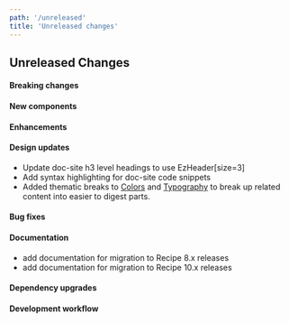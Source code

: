 ```yaml
---
path: '/unreleased'
title: 'Unreleased changes'
---
```


## Unreleased Changes

#### Breaking changes

#### New components

#### Enhancements

#### Design updates

- Update doc-site h3 level headings to use EzHeader[size=3]
- Add syntax highlighting for doc-site code snippets
- Added thematic breaks to [Colors](/styles/colors) and [Typography](/styles/typography) to break up related content into easier to digest parts.

#### Bug fixes

#### Documentation

- add documentation for migration to Recipe 8.x releases
- add documentation for migration to Recipe 10.x releases

#### Dependency upgrades

#### Development workflow
